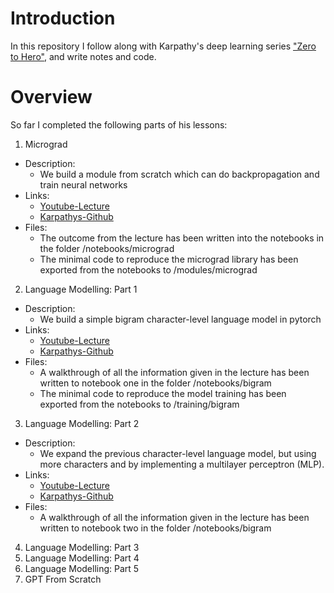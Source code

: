 # Introduction
In this repository I follow along with Karpathy's deep learning series ["Zero to Hero"](https://karpathy.ai/zero-to-hero.html), and write notes and code.

# Overview
So far I completed the following parts of his lessons:

1. Micrograd  
  * Description:
    * We build a module from scratch which can do backpropagation and train neural networks
  * Links:
    * [Youtube-Lecture](https://youtu.be/VMj-3S1tku0)
	* [Karpathys-Github](https://github.com/karpathy/micrograd)
  * Files:
    * The outcome from the lecture has been written into the notebooks in the folder /notebooks/micrograd
	* The minimal code to reproduce the micrograd library has been exported from the notebooks to /modules/micrograd

2. Language Modelling: Part 1
  * Description:  
  	* We build a simple bigram character-level language model in pytorch
  * Links:
  	* [Youtube-Lecture](https://www.youtube.com/watch?v=PaCmpygFfXo)
	* [Karpathys-Github](https://github.com/karpathy/makemore)
  * Files:
  	* A walkthrough of all the information given in the lecture has been written to notebook one in the folder /notebooks/bigram
	* The minimal code to reproduce the model training has been exported from the notebooks to /training/bigram

3. Language Modelling: Part 2
  * Description:
  	* We expand the previous character-level language model, but using more characters and by implementing a multilayer perceptron (MLP).
  * Links:
    * [Youtube-Lecture](https://www.youtube.com/watch?v=TCH_1BHY58I)
    * [Karpathys-Github](https://github.com/karpathy/makemore)
  * Files:
  	* A walkthrough of all the information given in the lecture has been written to notebook two in the folder /notebooks/bigram

4. Language Modelling: Part 3
5. Language Modelling: Part 4
6. Language Modelling: Part 5
7. GPT From Scratch
